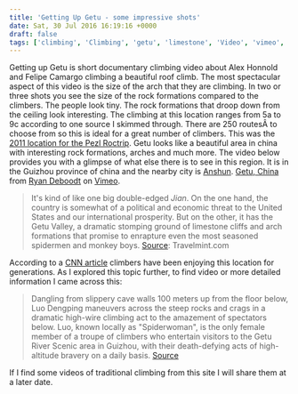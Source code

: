 ```yaml
---
title: 'Getting Up Getu - some impressive shots'
date: Sat, 30 Jul 2016 16:19:16 +0000
draft: false
tags: ['climbing', 'Climbing', 'getu', 'limestone', 'Video', 'vimeo', 'youtube']
---
```


Getting up Getu is short documentary climbing video about Alex Honnold and Felipe Camargo climbing a beautiful roof climb. The most spectacular aspect of this video is the size of the arch that they are climbing. In two or three shots you see the size of the rock formations compared to the climbers. The people look tiny. The rock formations that droop down from the ceiling look interesting. The climbing at this location ranges from 5a to 9c according to one source I skimmed through. There are 250 routesÂ to choose from so this is ideal for a great number of climbers. This was the [2011 location for the Pezl Roctrip](https://www.petzl.com/event/sport/roctrip/2011-china?language=en#.V5zQ-pN96GQ). Getu looks like a beautiful area in china with interesting rock formations, arches and much more. The video below provides you with a glimpse of what else there is to see in this region. It is in the Guizhou province of china and the nearby city is [Anshun](https://en.wikipedia.org/wiki/Anshun). [Getu, China](https://vimeo.com/124391470) from [Ryan Deboodt](https://vimeo.com/ryandeboodt) on [Vimeo](https://vimeo.com).

> It's kind of like one big double-edged _Jian_. On the one hand, the country is somewhat of a political and economic threat to the United States and our international prosperity. But on the other, it has the Getu Valley, a dramatic stomping ground of limestone cliffs and arch formations that promise to enrapture even the most seasoned spidermen and monkey boys. [Source](http://www.travelmint.com/adventures/the-great-arch.asp): Travelmint.com

According to a [CNN article](http://edition.cnn.com/2016/07/06/travel/china-guizhou-getu-river/index.html) climbers have been enjoying this location for generations. As I explored this topic further, to find video or more detailed information I came across this:

> Dangling from slippery cave walls 100 meters up from the floor below, Luo Dengping maneuvers across the steep rocks and crags in a dramatic high-wire climbing act to the amazement of spectators below. Luo, known locally as "Spiderwoman", is the only female member of a troupe of climbers who entertain visitors to the Getu River Scenic area in Guizhou, with their death-defying acts of high-altitude bravery on a daily basis. [Source](http://www.chinadaily.com.cn/m/guizhou/2016-04/22/content_24753669.htm)

If I find some videos of traditional climbing from this site I will share them at a later date.